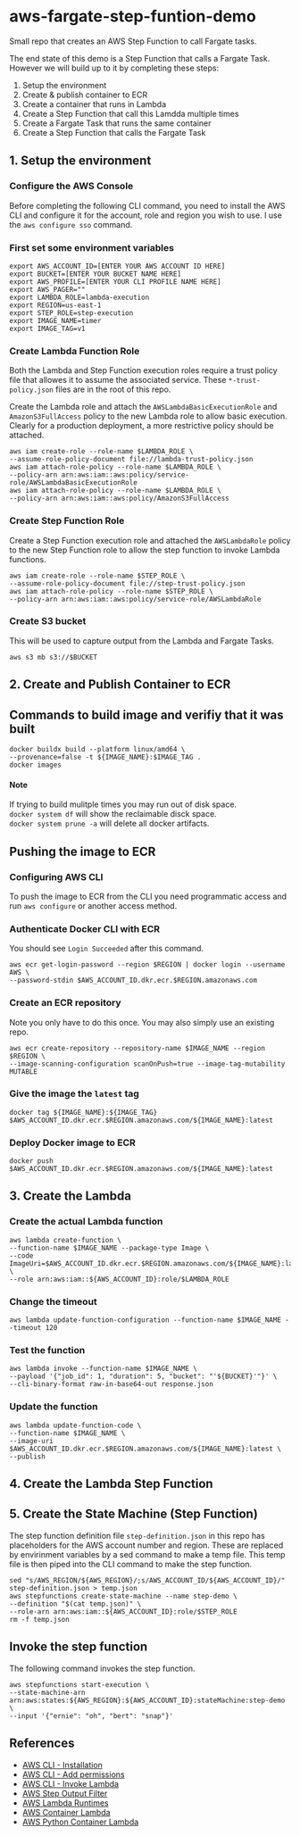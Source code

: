 # aws-fargate-step-funtion-demo
Small repo that creates an AWS Step Function to call Fargate tasks.    

The end state of this demo is a Step Function that calls a Fargate Task. However we will 
build up to it by completing these steps:
1. Setup the environment
1. Create & publish container to ECR
1. Create a container that runs in Lambda
1. Create a Step Function that call this Lamdda multiple times
1. Create a Fargate Task that runs the same container
1. Create a Step Function that calls the Fargate Task

## 1. Setup the environment

### Configure the AWS Console
Before completing the following CLI command, you need to install the AWS CLI and configure 
it for the account, role and region you wish to use. I use the `aws configure sso` command.

### First set some environment variables
```shell
export AWS_ACCOUNT_ID=[ENTER YOUR AWS ACCOUNT ID HERE]
export BUCKET=[ENTER YOUR BUCKET NAME HERE]
export AWS_PROFILE=[ENTER YOUR CLI PROFILE NAME HERE]
export AWS_PAGER=""
export LAMBDA_ROLE=lambda-execution
export REGION=us-east-1
export STEP_ROLE=step-execution
export IMAGE_NAME=timer
export IMAGE_TAG=v1
```

### Create Lambda Function Role
Both the Lambda and Step Function execution roles require a trust policy file that allowes
it to assume the associated service. These `*-trust-policy.json` files are in the root of
this repo.    

Create the Lambda role and attach the `AWSLambdaBasicExecutionRole` and 
`AmazonS3FullAccess` policy to the new Lambda role to allow basic execution. Clearly for a 
production deployment, a more restrictive policy should be attached.

```shell
aws iam create-role --role-name $LAMBDA_ROLE \
--assume-role-policy-document file://lambda-trust-policy.json
aws iam attach-role-policy --role-name $LAMBDA_ROLE \
--policy-arn arn:aws:iam::aws:policy/service-role/AWSLambdaBasicExecutionRole
aws iam attach-role-policy --role-name $LAMBDA_ROLE \
--policy-arn arn:aws:iam::aws:policy/AmazonS3FullAccess
```

### Create Step Function Role
Create a Step Function execution role and attached the `AWSLambdaRole` policy to the new 
Step Function role to allow the step function to invoke Lambda functions. 
```shell
aws iam create-role --role-name $STEP_ROLE \
--assume-role-policy-document file://step-trust-policy.json
aws iam attach-role-policy --role-name $STEP_ROLE \
--policy-arn arn:aws:iam::aws:policy/service-role/AWSLambdaRole
```

### Create S3 bucket
This will be used to capture output from the Lambda and Fargate Tasks.
```shell
aws s3 mb s3://$BUCKET 
```

## 2. Create and Publish Container to ECR

## Commands to build image and verifiy that it was built
```shell
docker buildx build --platform linux/amd64 \
--provenance=false -t ${IMAGE_NAME}:$IMAGE_TAG .
docker images 
```

#### Note
If trying to build mulitple times you may run out of disk space.   
`docker system df` will show the reclaimable disck space.   
`docker system prune -a` will delete all docker artifacts.   

## Pushing the image to ECR
### Configuring AWS CLI
To push the image to ECR from the CLI you need programmatic access and run `aws configure` 
or another access method.

### Authenticate Docker CLI with ECR
You should see `Login Succeeded` after this command.
```shell
aws ecr get-login-password --region $REGION | docker login --username AWS \
--password-stdin $AWS_ACCOUNT_ID.dkr.ecr.$REGION.amazonaws.com
```

### Create an ECR repository
Note you only have to do this once. You may also simply use an existing repo.
```shell
aws ecr create-repository --repository-name $IMAGE_NAME --region $REGION \
--image-scanning-configuration scanOnPush=true --image-tag-mutability MUTABLE
```

### Give the image the `latest` tag
```shell
docker tag ${IMAGE_NAME}:${IMAGE_TAG} $AWS_ACCOUNT_ID.dkr.ecr.$REGION.amazonaws.com/${IMAGE_NAME}:latest
```

### Deploy Docker image to ECR
```shell 
docker push $AWS_ACCOUNT_ID.dkr.ecr.$REGION.amazonaws.com/${IMAGE_NAME}:latest
```

## 3. Create the Lambda
### Create the actual Lambda function
```shell
aws lambda create-function \
--function-name $IMAGE_NAME --package-type Image \
--code ImageUri=$AWS_ACCOUNT_ID.dkr.ecr.$REGION.amazonaws.com/${IMAGE_NAME}:latest \
--role arn:aws:iam::${AWS_ACCOUNT_ID}:role/$LAMBDA_ROLE
```

### Change the timeout
```shell
aws lambda update-function-configuration --function-name $IMAGE_NAME --timeout 120
```

### Test the function
```shell
aws lambda invoke --function-name $IMAGE_NAME \
--payload '{"job_id": 1, "duration": 5, "bucket": "'${BUCKET}'"}' \
--cli-binary-format raw-in-base64-out response.json
```

### Update the function
```shell
aws lambda update-function-code \
--function-name $IMAGE_NAME \
--image-uri $AWS_ACCOUNT_ID.dkr.ecr.$REGION.amazonaws.com/${IMAGE_NAME}:latest \
--publish
```

## 4. Create the Lambda Step Function

## 5. Create the State Machine (Step Function)
The step function definition file `step-definition.json` in this repo has placeholders for 
the AWS account number and region. These are replaced by envirinment variables by a sed 
command to make a temp file. This temp file is then piped into the CLI command to make the 
step function.
```shell
sed "s/AWS_REGION/${AWS_REGION}/;s/AWS_ACCOUNT_ID/${AWS_ACCOUNT_ID}/" step-definition.json > temp.json
aws stepfunctions create-state-machine --name step-demo \
--definition "$(cat temp.json)" \
--role-arn arn:aws:iam::${AWS_ACCOUNT_ID}:role/$STEP_ROLE
rm -f temp.json
```

## Invoke the step function
The following command invokes the step function.
```shell
aws stepfunctions start-execution \
--state-machine-arn arn:aws:states:${AWS_REGION}:${AWS_ACCOUNT_ID}:stateMachine:step-demo \
--input '{"ernie": "oh", "bert": "snap"}'
```

## References
- [AWS CLI - Installation](https://docs.aws.amazon.com/cli/latest/userguide/install-cliv2-linux.html)
- [AWS CLI - Add permissions](https://awscli.amazonaws.com/v2/documentation/api/latest/reference/lambda/add-permission.html)
- [AWS CLI - Invoke Lambda](https://docs.aws.amazon.com/cli/latest/reference/lambda/invoke.html#examples)
- [AWS Step Output Filter](https://docs.aws.amazon.com/step-functions/latest/dg/input-output-example.html)
- [AWS Lambda Runtimes](https://docs.aws.amazon.com/lambda/latest/dg/lambda-runtimes.html)
- [AWS Container Lambda](https://docs.aws.amazon.com/lambda/latest/dg/images-create.html)   
- [AWS Python Container Lambda](https://docs.aws.amazon.com/lambda/latest/dg/python-image.html)    
